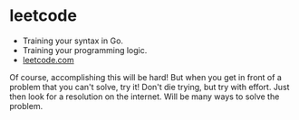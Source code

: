# leetcode

 - Training your syntax in Go.
 - Training your programming logic.
- [leetcode.com](https://leetcode.com/)

Of course, accomplishing this will be hard! But when you get in front of a problem that you can't solve, try it! Don't die trying, but try with effort.
Just then look for a resolution on the internet. Will be many ways to solve the problem.
